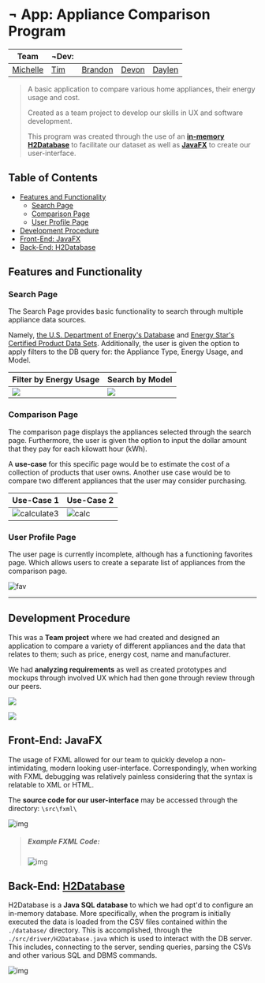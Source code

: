#  ¬ App: Appliance Comparison Program

| Team                                           | ¬Dev:                              |                                     |                                     |                                       |
| ---------------------------------------------- | ---------------------------------- | ----------------------------------- | ----------------------------------- | ------------------------------------- |
| [Michelle](https://github.com/michellesuchang) | [Tim](https://github.com/podoodoo) | [Brandon](https://github.com/Ciyon) | [Devon](https://github.com/DevonS3) | [Daylen](https://github.com/flannyan) |

> A basic application to compare various home appliances, their energy usage and cost.
>
> Created as a team project to develop our skills in UX and software development. 
>
> This program was created through the use of an [**in-memory H2Database**](http://h2database.com/html/main.html) to facilitate our dataset as well as [**JavaFX**](https://docs.oracle.com/javase/8/javafx/get-started-tutorial/index.html) to create our user-interface.





## Table of Contents
- [Features and Functionality](#features-and-functionality)
  * [Search Page](#search-page)
  * [Comparison Page](#comparison-page)
  * [User Profile Page](#user-profile-page)
- [Development Procedure](#development-procedure)
- [Front-End: JavaFX](#front-end-javafx)
- [Back-End: H2Database](#back-end-h2database)

## Features and Functionality

### Search Page

The Search Page provides basic functionality to search through multiple appliance data sources. 

Namely, [the U.S. Department of Energy's Database](https://www.regulations.doe.gov/certification-data/) and [Energy Star's Certified Product Data Sets](https://www.energystar.gov/productfinder/advanced). Additionally, the user is given the option to apply filters to the DB query for: the Appliance Type, Energy Usage, and Model.

| Filter by Energy Usage | Search by Model        |
| ---------------------- | ---------------------- |
| ![](./img/search1.png) | ![](./img/search2.png) |



### Comparison Page

The comparison page displays the appliances selected through the search page. Furthermore, the user is given the option to input the dollar amount that they pay for each kilowatt hour (kWh).

A **use-case** for this specific page would be to estimate the cost of a collection of products that user owns. Another use case would be to compare two different appliances that the user may consider purchasing.

| Use-Case 1                          | Use-Case 2              |
| :---------------------------------- | :---------------------- |
| ![calculate3](./img/calculate3.png) | ![calc](./img/calc.png) |



### User Profile Page

The user page is currently incomplete, although has a functioning favorites page. Which allows users to create a separate list of appliances from the comparison page.

![fav](./img/fav.png)

------



## Development Procedure

This was a **Team project** where we had created and designed an application to compare a variety of different appliances and the data that relates to them; such as price, energy cost, name and manufacturer. 

We had **analyzing requirements** as well as created prototypes and mockups through involved UX which had then gone through review through our peers. 

![](./img/prototype.png)



![](https://raw.githubusercontent.com/notdev17/notDev.us/master/Appliance%20Comparison%20Application%20-%20Not%20Dev.png)

## Front-End: JavaFX

The usage of FXML allowed for our team to quickly develop a non-intimidating, modern looking user-interface. Correspondingly, when working with FXML debugging was relatively painless considering that the syntax is relatable to XML or HTML. 

The **source code for our user-interface** may be accessed through the directory: `\src\fxml\`	

![img](./img/scene-builder-in-action.jpg) 

> ##### Example FXML Code:
>
> ![img](./img/ex-code.png) 

## Back-End: [H2Database](http://h2database.com/html/main.html)

H2Database is a **Java SQL database** to which we had opt'd to configure an in-memory database. More specifically, when the program is initially executed the data is loaded from the CSV files contained within the `./database/` directory. This is accomplished, through the `./src/driver/H2Database.java` which is used to interact with the DB server. This includes, connecting to the server, sending queries, parsing the CSVs and other various SQL and DBMS commands.

![img](./img/db.png) 
